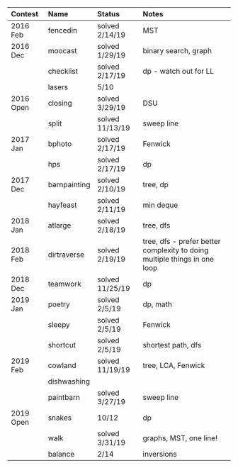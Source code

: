 | Contest   | Name         | Status          | Notes                                                                     |
| :-------- | :----------- | :-------------  | :------------------------------------------------------------------------ |
| 2016 Feb  | fencedin     | solved 2/14/19  | MST                                                                       |
| 2016 Dec  | moocast      | solved 1/29/19  | binary search, graph                                                      |
|           | checklist    | solved 2/17/19  | dp - watch out for LL                                                     |
|           | lasers       | 5/10            |                                                                           |
| 2016 Open | closing      | solved 3/29/19  | DSU                                                                       |
|           | split        | solved 11/13/19 | sweep line                                                                |
| 2017 Jan  | bphoto       | solved 2/17/19  | Fenwick                                                                   |
|           | hps          | solved 2/17/19  | dp                                                                        |
| 2017 Dec  | barnpainting | solved 2/10/19  | tree, dp                                                                  |
|           | hayfeast     | solved 2/11/19  | min deque                                                                 |
| 2018 Jan  | atlarge      | solved 2/18/19  | tree, dfs                                                                 |
| 2018 Feb  | dirtraverse  | solved 2/19/19  | tree, dfs - prefer better complexity to doing multiple things in one loop |
| 2018 Dec  | teamwork     | solved 11/25/19 | dp                                                                        |
| 2019 Jan  | poetry       | solved 2/5/19   | dp, math                                                                  |
|           | sleepy       | solved 2/5/19   | Fenwick                                                                   |
|           | shortcut     | solved 2/5/19   | shortest path, dfs                                                        |
| 2019 Feb  | cowland      | solved 11/19/19 | tree, LCA, Fenwick                                                        |
|           | dishwashing  |                 |                                                                           |
|           | paintbarn    | solved 3/27/19  | sweep line                                                                |
| 2019 Open | snakes       | 10/12           | dp                                                                        |
|           | walk         | solved 3/31/19  | graphs, MST, one line!                                                    |
|           | balance      | 2/14            | inversions                                                                |
